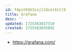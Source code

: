 ```yaml
---
id: fdpst83k3isjl2dzot4itl9
title: Grafana
desc: ''
updated: 1725383037310
created: 1725383035092
---
```


- https://grafana.com/